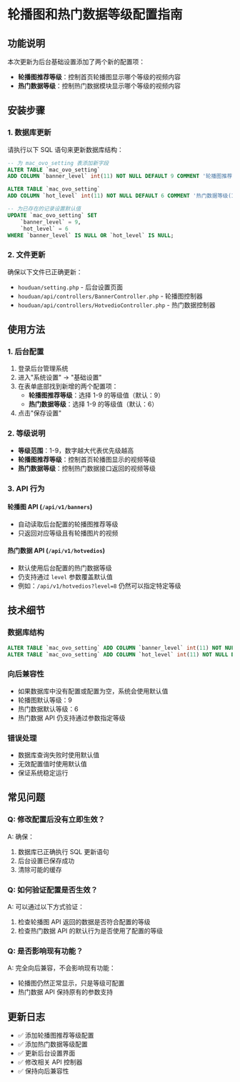 # 轮播图和热门数据等级配置指南

## 功能说明

本次更新为后台基础设置添加了两个新的配置项：

- **轮播图推荐等级**：控制首页轮播图显示哪个等级的视频内容
- **热门数据等级**：控制热门数据模块显示哪个等级的视频内容

## 安装步骤

### 1. 数据库更新

请执行以下 SQL 语句来更新数据库结构：

```sql
-- 为 mac_ovo_setting 表添加新字段
ALTER TABLE `mac_ovo_setting`
ADD COLUMN `banner_level` int(11) NOT NULL DEFAULT 9 COMMENT '轮播图推荐等级(1-9)' AFTER `encrypt_key`;

ALTER TABLE `mac_ovo_setting`
ADD COLUMN `hot_level` int(11) NOT NULL DEFAULT 6 COMMENT '热门数据等级(1-9)' AFTER `banner_level`;

-- 为已存在的记录设置默认值
UPDATE `mac_ovo_setting` SET
    `banner_level` = 9,
    `hot_level` = 6
WHERE `banner_level` IS NULL OR `hot_level` IS NULL;
```

### 2. 文件更新

确保以下文件已正确更新：

- `houduan/setting.php` - 后台设置页面
- `houduan/api/controllers/BannerController.php` - 轮播图控制器
- `houduan/api/controllers/HotvedioController.php` - 热门数据控制器

## 使用方法

### 1. 后台配置

1. 登录后台管理系统
2. 进入"系统设置" -> "基础设置"
3. 在表单底部找到新增的两个配置项：
   - **轮播图推荐等级**：选择 1-9 的等级值（默认：9）
   - **热门数据等级**：选择 1-9 的等级值（默认：6）
4. 点击"保存设置"

### 2. 等级说明

- **等级范围**：1-9，数字越大代表优先级越高
- **轮播图推荐等级**：控制首页轮播图显示的视频等级
- **热门数据等级**：控制热门数据接口返回的视频等级

### 3. API 行为

#### 轮播图 API (`/api/v1/banners`)

- 自动读取后台配置的轮播图推荐等级
- 只返回对应等级且有轮播图片的视频

#### 热门数据 API (`/api/v1/hotvedios`)

- 默认使用后台配置的热门数据等级
- 仍支持通过 `level` 参数覆盖默认值
- 例如：`/api/v1/hotvedios?level=8` 仍然可以指定特定等级

## 技术细节

### 数据库结构

```sql
ALTER TABLE `mac_ovo_setting` ADD COLUMN `banner_level` int(11) NOT NULL DEFAULT 9;
ALTER TABLE `mac_ovo_setting` ADD COLUMN `hot_level` int(11) NOT NULL DEFAULT 6;
```

### 向后兼容性

- 如果数据库中没有配置或配置为空，系统会使用默认值
- 轮播图默认等级：9
- 热门数据默认等级：6
- 热门数据 API 仍支持通过参数指定等级

### 错误处理

- 数据库查询失败时使用默认值
- 无效配置值时使用默认值
- 保证系统稳定运行

## 常见问题

### Q: 修改配置后没有立即生效？

A: 确保：

1. 数据库已正确执行 SQL 更新语句
2. 后台设置已保存成功
3. 清除可能的缓存

### Q: 如何验证配置是否生效？

A: 可以通过以下方式验证：

1. 检查轮播图 API 返回的数据是否符合配置的等级
2. 检查热门数据 API 的默认行为是否使用了配置的等级

### Q: 是否影响现有功能？

A: 完全向后兼容，不会影响现有功能：

- 轮播图仍然正常显示，只是等级可配置
- 热门数据 API 保持原有的参数支持

## 更新日志

- ✅ 添加轮播图推荐等级配置
- ✅ 添加热门数据等级配置
- ✅ 更新后台设置界面
- ✅ 修改相关 API 控制器
- ✅ 保持向后兼容性

